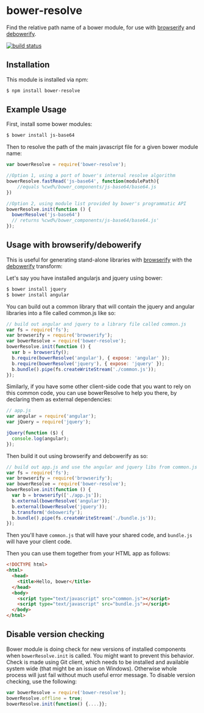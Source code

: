 # bower-resolve

Find the relative path name of a bower module, for use with [browserify](https://github.com/substack/node-browserify) and [debowerify](https://github.com/eugeneware/debowerify).

[![build status](https://secure.travis-ci.org/eugeneware/bower-resolve.png)](http://travis-ci.org/eugeneware/bower-resolve)

## Installation

This module is installed via npm:

``` bash
$ npm install bower-resolve
```

## Example Usage

First, install some bower modules:

``` bash
$ bower install js-base64
```

Then to resolve the path of the main javascript file for a given bower module name:


``` js
var bowerResolve = require('bower-resolve');

//Option 1, using a port of bower's internal resolve algorithm
bowerResolve.fastRead('js-base64', function(modulePath){
    //equals %cwd%/bower_components/js-base64/base64.js 
})

//Option 2, using module list provided by bower's programmatic API 
bowerResolve.init(function () {
  bowerResolve('js-base64')
  // returns %cwd%/bower_components/js-base64/base64.js'
});
```

## Usage with browserify/debowerify

This is useful for generating stand-alone libraries with
[browserify](https://github.com/substack/node-browserify) with the
[debowerify](https://github.com/eugeneware/debowerify) transform:

Let's say you have installed angularjs and jquery using bower:

``` bash
$ bower install jquery
$ bower install angular
```

You can build out a common library that will contain the jquery and angular
libraries into a file called common.js like so:

``` js
// build out angular and jquery to a library file called common.js
var fs = require('fs');
var browserify = require('browserify');
var bowerResolve = require('bower-resolve');
bowerResolve.init(function () {
  var b = browserify();
  b.require(bowerResolve('angular'), { expose: 'angular' });
  b.require(bowerResolve('jquery'), { expose: 'jquery' });
  b.bundle().pipe(fs.createWriteStream('./common.js'));
});
```

Similarly, if you have some other client-side code that you want to rely on
this common code, you can use bowerResolve to help you there, by declaring them
as external dependencies:

``` js
// app.js
var angular = require('angular');
var jQuery = require('jquery');

jQuery(function ($) {
  console.log(angular);
});
```

Then build it out using browserify and debowerify as so:

``` js
// build out app.js and use the angular and jquery libs from common.js
var fs = require('fs');
var browserify = require('browserify');
var bowerResolve = require('bower-resolve');
bowerResolve.init(function () {
  var b = browserify(['./app.js']);
  b.external(bowerResolve('angular'));
  b.external(bowerResolve('jquery'));
  b.transform('debowerify');
  b.bundle().pipe(fs.createWriteStream('./bundle.js'));
});
```

Then you'll have `common.js` that will have your shared code, and `bundle.js`
will have your client code.

Then you can use them together from your HTML app as follows:

``` html
<!DOCTYPE html>
<html>
  <head>
    <title>Hello, bower</title>
  </head>
  <body>
    <script type="text/javascript" src="common.js"></script>
    <script type="text/javascript" src="bundle.js"></script>
  </body>
</html>
```

## Disable version checking

Bower module is doing check for new versions of installed components when 
`bowerResolve.init` is called. You might want to prevent this behavior. Check
is made using Git client, which needs to be installed and available system wide 
(that might be an issue on Windows). Otherwise whole process will just fail
without much useful error message. To disable version checking, use the 
following:

```js
var bowerResolve = require('bower-resolve');
bowerResolve.offline = true;
bowerResolve.init(function() {....}};
```
